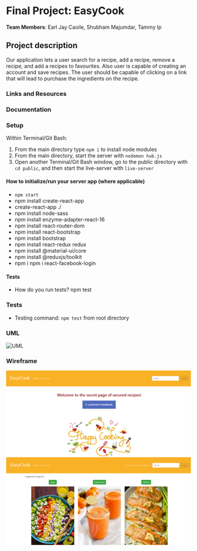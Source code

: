 # Final Project: EasyCook

**Team Members**: Earl Jay Caoile, Shubham Majumdar, Tammy Ip

## Project description

Our application lets a user search for a recipe, add a recipe, remove a recipe, and add a recipes to favourites. Also user is capable of creating an account and save recipes. The user should be capable of clicking on a link that will lead to purchase the ingredients on the recipe.

### Links and Resources



### Documentation



### Setup

Within Terminal/Git Bash:

1. From the main directory type `npm i` to install node modules
2. From the main directory, start the server with `nodemon hub.js`
3. Open another Terminal/Git Bash window, go to the public directory with `cd public`, and then start the live-server with `live-server`

#### How to initialize/run your server app (where applicable)
* `npm start`
* npm install create-react-app
* create-react-app ./
* npm install node-sass
* npm install enzyme-adapter-react-16
* npm install react-router-dom
* npm install react-bootstrap
* npm install bootstrap
* npm install react-redux redux
* npm install @material-ui/core
* npm install @reduxjs/toolkit
* npm i npm i react-facebook-login

  
#### Tests
* How do you run tests?
npm test

### Tests

- Testing command: `npm test` from root directory

### UML

![UML](midterm-uml.png)

### Wireframe

![Wireframe Page 1](Wireframe_1.png)
![Wireframe Page 2](Wireframe_2.png)
